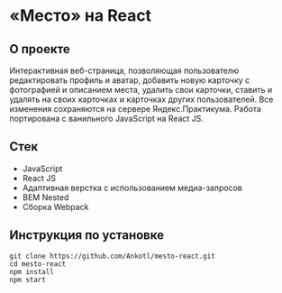 # «Место» на React

## О проекте

Интерактивная веб-страница, позволяющая пользователю редактировать профиль и аватар, добавить новую карточку с фотографией и описанием места, удалить свои карточки, ставить и удалять на своих карточках и карточках других пользователей. Все изменения сохраняются на сервере Яндекс.Практикума.
Работа портирована с ванильного JavaScript на React JS.

## Cтек

- JavaScript
- React JS
- Адаптивная верстка с использованием медиа-запросов
- BEM Nested
- Сборка Webpack

## Инструкция по установке

```
git clone https://github.com/Ankotl/mesto-react.git
cd mesto-react
npm install
npm start
```
